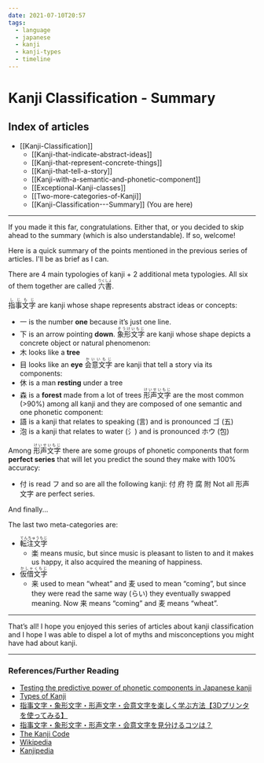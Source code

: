 ```yaml
---
date: 2021-07-10T20:57
tags:
  - language
  - japanese
  - kanji
  - kanji-types
  - timeline
---
```


# Kanji Classification - Summary

## Index of articles

 * [[Kanji-Classification]]
   * [[Kanji-that-indicate-abstract-ideas]]
   * [[Kanji-that-represent-concrete-things]]
   * [[Kanji-that-tell-a-story]]
   * [[Kanji-with-a-semantic-and-phonetic-component]]
   * [[Exceptional-Kanji-classes]]
   * [[Two-more-categories-of-Kanji]]
   * [[Kanji-Classification---Summary]] (You are here)

---

If you made it this far, congratulations. Either that, or you decided to skip
ahead to the summary (which is also understandable). If so, welcome!

Here is a quick summary of the points mentioned in the previous series of
articles. I'll be as brief as I can.

There are 4 main typologies of kanji + 2 additional meta typologies. All six of
them together are called <ruby>六書<rt>りくしょ</rt></ruby>.

<ruby>指事文字<rt>しじもじ</rt></ruby> are kanji whose shape represents abstract
ideas or concepts:
 * 一 is the number **one** because it’s just one line.
 * 下 is an arrow pointing **down**.
<ruby>象形文字<rt>ぞうけいもじ</rt></ruby> are kanji whose shape depicts a
concrete object or natural phenomenon:
 * 木 looks like a **tree**
 * 目 looks like an **eye**
<ruby>会意文字<rt>かいいもじ</rt></ruby> are kanji that tell a story via its
components:
 * 休 is a man **resting** under a tree
 * 森 is a **forest** made from a lot of trees
<ruby>形声文字<rt>けいせいもじ</rt></ruby> are the most common (>90%) among
all kanji and they are composed of one semantic and one phonetic component:
 * 語 is a kanji that relates to speaking (言) and is pronounced ゴ (五)
 * 泡 is a kanji that relates to water (氵) and is pronounced ホウ (包)

Among <ruby>形声文字<rt>けいせいもじ</rt></ruby> there are some groups of
phonetic components that form **perfect series** that will let you predict the
sound they make with 100% accuracy:
 * 付 is read フ and so are all the following kanji: 付 府 符 腐 附
Not all 形声文字 are perfect series.

And finally...

The last two meta-categories are:
 * <ruby>転注文字<rt>てんちゅうもじ</rt></ruby>
   * 楽 means music, but since music is pleasant to listen to and it makes us
     happy, it also acquired the meaning of happiness.
 * <ruby>仮借文字<rt>かしゃくもじ</rt></ruby>
   * 来 used to mean “wheat” and 麦 used to mean “coming”, but since they were
     read the same way (らい) they eventually swapped meaning. Now 来 means
     “coming” and 麦 means “wheat”.

---

That’s all! I hope you enjoyed this series of articles about kanji
classification and I hope I was able to dispel a lot of myths and misconceptions
you might have had about kanji.

---

### References/Further Reading

 * [Testing the predictive power of phonetic components in Japanese kanji](https://namakajiri.net/nikki/testing-the-power-of-phonetic-components-in-japanese-kanji/)
 * [Types of Kanji](http://nihongo.monash.edu/kanjitypes.html)
 * [指事文字・象形文字・形声文字・会意文字を楽しく学ぶ方法【3Dプリンタを使ってみる】](https://sato-ayumi.com/2019/09/01/sijimoji-shokeimoji-kanji-3dprinting/)
 * [指事文字・象形文字・形声文字・会意文字を見分けるコツは？](https://katekyo.mynavi.jp/juken/9182)
 * [The Kanji Code](https://thekanjicode.com/)
 * [Wikipedia](https://en.wikipedia.org/wiki/Kanji#Types_of_kanji_by_category)
 * [Kanjipedia](https://www.kanjipedia.jp/)
